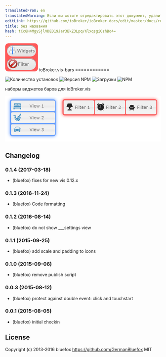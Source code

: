 ```yaml
---
translatedFrom: en
translatedWarning: Если вы хотите отредактировать этот документ, удалите поле «translationFrom», в противном случае этот документ будет снова автоматически переведен
editLink: https://github.com/ioBroker/ioBroker.docs/edit/master/docs/ru/adapterref/iobroker.vis-bars/README.md
title: без названия
hash: tCc8H4MgySjlVDED19Jar3BkZ3Lpq/KlxqsgiOzhBo4=
---
```

![логотип](../../../en/adapterref/iobroker.vis-bars/admin/bars.png) ioBroker.vis-bars ============

![Количество установок](http://iobroker.live/badges/vis-bars-stable.svg)
![Версия NPM](http://img.shields.io/npm/v/iobroker.vis-bars.svg)
![Загрузки](https://img.shields.io/npm/dm/iobroker.vis-bars.svg)
![NPM](https://nodei.co/npm/iobroker.vis-bars.png?downloads=true)

наборы виджетов баров для ioBroker.vis

![пример](../../../en/adapterref/iobroker.vis-bars/img/widgets.png)

## Changelog
### 0.1.4 (2017-03-18)
- (bluefox) fixes for new vis 0.12.x

### 0.1.3 (2016-11-24)
- (bluefox) Code formatting

### 0.1.2 (2016-08-14)
- (bluefox) do not show ___settings view

### 0.1.1 (2015-09-25)
- (bluefox) add scale and padding to icons

### 0.1.0 (2015-09-06)
- (bluefox) remove publish script

### 0.0.3 (2015-08-12)
- (bluefox) protect against double event: click and touchstart

### 0.0.1 (2015-08-05)
- (bluefox) initial checkin

## License
 Copyright (c) 2013-2016 bluefox https://github.com/GermanBluefox
 MIT